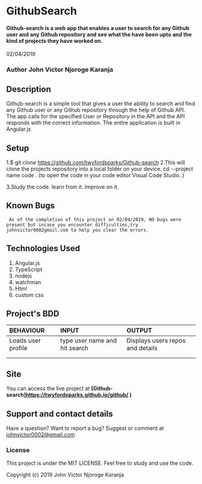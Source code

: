 # GithubSearch

#### Github-search is a web app that enables a user to search for any Github user and any Github repository and see what the have been upto and the kind of projects they have worked on.
02/04/2019

### Author  **John Victor Njoroge Karanja**

## Description

   Github-search is a simple tool that gives a user the ability to search and find any Github user or any Github repository through the help of Github API. The app calls for the specified User or Repository in the API and the API responds with the correct information. The entire application is built in Angular.js
## Setup

  1.$ git clone <https://github.com/twyfordsparks/Github-search> 
  2.This will clone the projects repository into a local folder on your device.
    cd --project name
    code . (to open the code in your code editor Visual Code Studio..)
  
  3.Study the code. learn from it. Improve on it.
## Known Bugs

     As of the completion of this project on 02/04/2019, NO bugs were present but incase you encounter difficulties,try johnvictor0002gmail.com to help you clear the errors.

## Technologies Used

  1.  Angular.js
  2.  TypeScript
  3.  nodejs
  4.  watchman
  5. Html
  6. custom css
  ## Project's BDD


  | BEHAVIOUR      |            INPUT     |       OUTPUT        |
  |   :---         |            :---      |         :---        |
  |Loads user profile| type user name and hit search     |Displays users repos and details       |
  |                |                      |                     |
  |                |                      |                     |  

## Site

  You can access the live project at **[Github-search]https://twyfordsparks.github.io/github/
)**

## Support and contact details

  Have a question? Want to report a bug?  Suggest or comment at johnvictor0002@gmail.com

### License

  This project is under the MIT LICENSE. Feel free to study and use the code.

  Copyright (c) 2019 John Victor Njoroge Karanja
